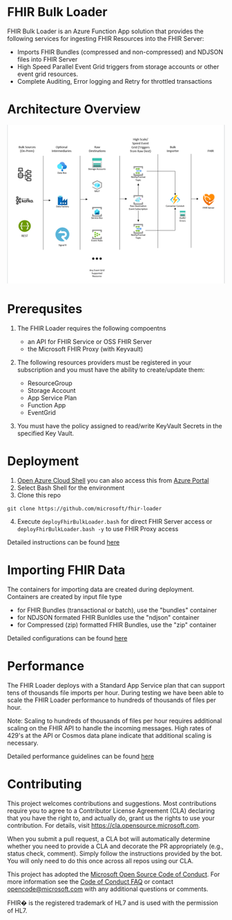 # FHIR Bulk Loader

FHIR Bulk Loader is an Azure Function App solution that provides the following services for ingesting FHIR Resources into the FHIR Server:
 + Imports FHIR Bundles (compressed and non-compressed) and NDJSON files into FHIR Server 
 + High Speed Parallel Event Grid triggers from storage accounts or other event grid resources.
 + Complete Auditing, Error logging and Retry for throttled transactions 

# Architecture Overview
![Bulk Loader](docs/images/architecture/bulkloadarch.png)

# Prerequsites
1. The FHIR Loader requires the following compoentns 
   + an API for FHIR Service or OSS FHIR Server
   + the Microsoft FHIR Proxy (with Keyvault)

1. The following resources providers must be registered in your subscription and you must have the ability to create/update them:
   + ResourceGroup
   + Storage Account 
   + App Service Plan 
   + Function App 
   + EventGrid

2. You must have the policy assigned to read/write KeyVault Secrets in the specified Key Vault.

# Deployment
1. [Open Azure Cloud Shell](https://shell.azure.com) you can also access this from [Azure Portal](https://portal.azure.com)
2. Select Bash Shell for the environment 
3. Clone this repo
```azurecli
git clone https://github.com/microsoft/fhir-loader
```
4. Execute ```deployFhirBulkLoader.bash``` for direct FHIR Server access or ```deployFhirBulkLoader.bash -y``` to use FHIR Proxy access

Detailed instructions can be found [here](docs/deployment.md)

# Importing FHIR Data
The containers for importing data are created during deployment.  Containers are created by input file type
- for FHIR Bundles (transactional or batch), use the "bundles" container
- for NDJSON formated FHIR Bunldles use the "ndjson" container
- for Compressed (zip) formatted FHIR Bundles, use the "zip" container

Detailed configurations can be found [here](scripts/gettingStartedFhirLoader.md) 

# Performance 
The FHIR Loader deploys with a Standard App Service plan that can support tens of thousands file imports per hour.  During testing we have been able to scale the FHIR Loader performance to hundreds of thousands of files per hour.  

Note:  Scaling to hundreds of thousands of files per hour requires additional scaling on the FHIR API to handle the incoming messages.  High rates of 429's at the API or Cosmos data plane indicate that additional scaling is necessary. 

Detailed performance guidelines can be found [here](docs/performance.md) 

# Contributing

This project welcomes contributions and suggestions.  Most contributions require you to agree to a
Contributor License Agreement (CLA) declaring that you have the right to, and actually do, grant us
the rights to use your contribution. For details, visit https://cla.opensource.microsoft.com.

When you submit a pull request, a CLA bot will automatically determine whether you need to provide
a CLA and decorate the PR appropriately (e.g., status check, comment). Simply follow the instructions
provided by the bot. You will only need to do this once across all repos using our CLA.

This project has adopted the [Microsoft Open Source Code of Conduct](https://opensource.microsoft.com/codeofconduct/).
For more information see the [Code of Conduct FAQ](https://opensource.microsoft.com/codeofconduct/faq/) or
contact [opencode@microsoft.com](mailto:opencode@microsoft.com) with any additional questions or comments.

FHIR� is the registered trademark of HL7 and is used with the permission of HL7.
